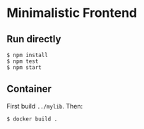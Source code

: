 # Minimalistic Frontend

## Run directly

    $ npm install
    $ npm test
    $ npm start

## Container

First build `../mylib`.  Then:

    $ docker build .
